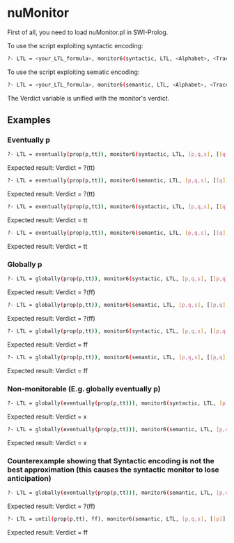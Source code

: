 # nuMonitor

First of all, you need to load nuMonitor.pl in SWI-Prolog.

To use the script exploiting syntactic encoding:
```bash
?- LTL = <your_LTL_formula>, monitor6(syntactic, LTL, <Alphabet>, <Trace>, Verdict).
```

To use the script exploiting sematic encoding:
```bash
?- LTL = <your_LTL_formula>, monitor6(semantic, LTL, <Alphabet>, <Trace>, Verdict).
```

The Verdict variable is unified with the monitor's verdict.

## Examples

### Eventually p
```bash
?- LTL = eventually(prop(p,tt)), monitor6(syntactic, LTL, [p,q,s], [[q], [q,s]], Verdict).
```
Expected result: Verdict = ?(tt)

```bash
?- LTL = eventually(prop(p,tt)), monitor6(semantic, LTL, [p,q,s], [[q], [q,s]], Verdict).
```
Expected result: Verdict = ?(tt)

```bash
?- LTL = eventually(prop(p,tt)), monitor6(syntactic, LTL, [p,q,s], [[q], [q,s], [p]], Verdict).
```
Expected result: Verdict = tt

```bash
?- LTL = eventually(prop(p,tt)), monitor6(semantic, LTL, [p,q,s], [[q], [q,s], [p]], Verdict).
```
Expected result: Verdict = tt

### Globally p

```bash
?- LTL = globally(prop(p,tt)), monitor6(syntactic, LTL, [p,q,s], [[p,q], [p]], Verdict).
```
Expected result: Verdict = ?(ff)

```bash
?- LTL = globally(prop(p,tt)), monitor6(semantic, LTL, [p,q,s], [[p,q], [p]], Verdict).
```
Expected result: Verdict = ?(ff)

```bash
?- LTL = globally(prop(p,tt)), monitor6(syntactic, LTL, [p,q,s], [[p,q], [p], [q]], Verdict).
```
Expected result: Verdict = ff

```bash
?- LTL = globally(prop(p,tt)), monitor6(semantic, LTL, [p,q,s], [[p,q], [p], [q]], Verdict).
```
Expected result: Verdict = ff

### Non-monitorable (E.g. globally eventually p)

```bash
?- LTL = globally(eventually(prop(p,tt))), monitor6(syntactic, LTL, [p,q,s], [[p,q], [p], [q]], Verdict).
```
Expected result: Verdict = x

```bash
?- LTL = globally(eventually(prop(p,tt))), monitor6(semantic, LTL, [p,q,s], [[p,q], [p], [q]], Verdict).
```
Expected result: Verdict = x

### Counterexample showing that Syntactic encoding is not the best approximation (this causes the syntactic monitor to lose anticipation)

```bash
?- LTL = globally(eventually(prop(p,tt))), monitor6(semantic, LTL, [p,q,s], [[p,q], [p], [q]], Verdict).
```
Expected result: Verdict = ?(ff)

```bash
?- LTL = until(prop(p,tt), ff), monitor6(semantic, LTL, [p,q,s], [[p]], Verdict).
```
Expected result: Verdict = ff



